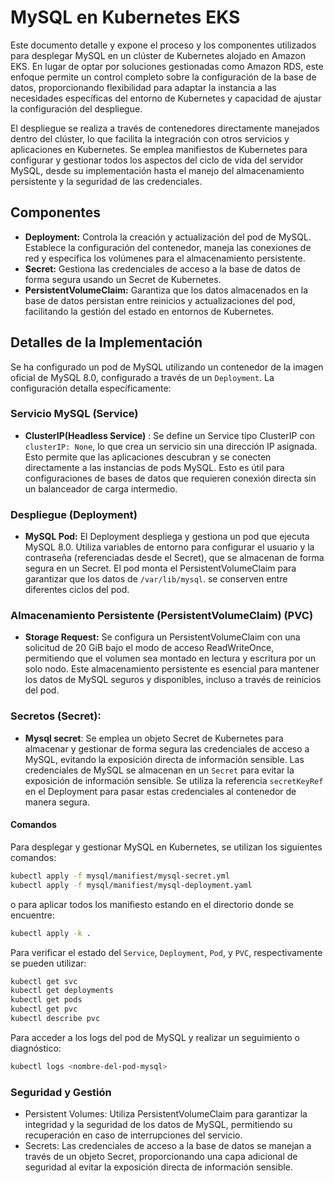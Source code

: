 # MySQL en Kubernetes EKS

Este documento detalle y expone el proceso y los componentes utilizados para desplegar MySQL en un clúster de Kubernetes alojado en Amazon EKS. En lugar de optar por soluciones gestionadas como Amazon RDS, este enfoque permite un control completo sobre la configuración de la base de datos, proporcionando flexibilidad para adaptar la instancia a las necesidades específicas del entorno de Kubernetes y capacidad de ajustar la configuración del despliegue.

El despliegue se realiza a través de contenedores directamente manejados dentro del clúster, lo que facilita la integración con otros servicios y aplicaciones en Kubernetes.
Se emplea manifiestos de Kubernetes para configurar y gestionar todos los aspectos del ciclo de vida del servidor MySQL, desde su implementación hasta el manejo del almacenamiento persistente y la seguridad de las credenciales.

## Componentes

- **Deployment:** Controla la creación y actualización del pod de MySQL. Establece la configuración del contenedor, maneja las conexiones de red y especifica los volúmenes para el almacenamiento persistente.
- **Secret:** Gestiona las credenciales de acceso a la base de datos de forma segura usando un Secret de Kubernetes.
- **PersistentVolumeClaim:** Garantiza que los datos almacenados en la base de datos persistan entre reinicios y actualizaciones del pod, facilitando la gestión del estado en entornos de Kubernetes.

## Detalles de la Implementación

Se ha configurado un pod de MySQL utilizando un contenedor de la imagen oficial de MySQL 8.0, configurado a través de un `Deployment`. La configuración detalla específicamente:

### Servicio MySQL (Service)

- **ClusterIP(Headless Service)** : Se define un Service tipo ClusterIP con `clusterIP: None`, lo que crea un servicio sin una dirección IP asignada. Esto permite que las aplicaciones descubran y se conecten directamente a las instancias de pods MySQL. Esto es útil para configuraciones de bases de datos que requieren conexión directa sin un balanceador de carga intermedio.

### Despliegue (Deployment)

- **MySQL Pod:** El Deployment despliega y gestiona un pod que ejecuta MySQL 8.0. Utiliza variables de entorno para configurar el usuario y la contraseña (referenciadas desde el Secret), que se almacenan de forma segura en un Secret. El pod monta el PersistentVolumeClaim para garantizar que los datos de `/var/lib/mysql`. se conserven entre diferentes ciclos del pod.

### Almacenamiento Persistente (PersistentVolumeClaim) (PVC)

- **Storage Request:** Se configura un PersistentVolumeClaim con una solicitud de 20 GiB bajo el modo de acceso ReadWriteOnce, permitiendo que el volumen sea montado en lectura y escritura por un solo nodo. Este almacenamiento persistente es esencial para mantener los datos de MySQL seguros y disponibles, incluso a través de reinicios del pod.

### Secretos (Secret):

- **Mysql secret**: Se emplea un objeto Secret de Kubernetes para almacenar y gestionar de forma segura las credenciales de acceso a MySQL, evitando la exposición directa de información sensible. Las credenciales de MySQL se almacenan en un `Secret` para evitar la exposición de información sensible. Se utiliza la referencia `secretKeyRef` en el Deployment para pasar estas credenciales al contenedor de manera segura.

#### Comandos

Para desplegar y gestionar MySQL en Kubernetes, se utilizan los siguientes comandos:

```bash
kubectl apply -f mysql/manifiest/mysql-secret.yml
kubectl apply -f mysql/manifiest/mysql-deployment.yaml
```

o para aplicar todos los manifiesto estando en el directorio donde se encuentre:

```bash
kubectl apply -k .
```

Para verificar el estado del `Service`, `Deployment`, `Pod`, y `PVC`, respectivamente se pueden utilizar:

```bash
kubectl get svc
kubectl get deployments
kubectl get pods
kubectl get pvc
kubectl describe pvc
```

Para acceder a los logs del pod de MySQL y realizar un seguimiento o diagnóstico:

```bash
kubectl logs <nombre-del-pod-mysql>
```

### Seguridad y Gestión

- Persistent Volumes: Utiliza PersistentVolumeClaim para garantizar la integridad y la seguridad de los datos de MySQL, permitiendo su recuperación en caso de interrupciones del servicio.
- Secrets: Las credenciales de acceso a la base de datos se manejan a través de un objeto Secret, proporcionando una capa adicional de seguridad al evitar la exposición directa de información sensible.
